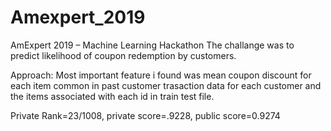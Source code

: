 # Amexpert_2019
AmExpert 2019 – Machine Learning Hackathon
The challange was to predict likelihood of coupon redemption by customers.

Approach:
Most important feature i found was mean coupon discount for each item common in past customer trasaction data for each customer and the items associated with each id in train test file.

Private Rank=23/1008,
private score=.9228,
public score=0.9274

